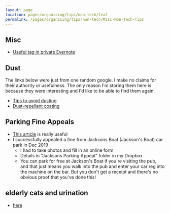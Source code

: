 ```yaml
---
layout: page
location: pages/organising/tips/non-tech/leaf
permalink: /pages/organising/tips/non-tech/Misc-Non-Tech-Tips
---
```



## Misc

- [Useful tag in private Evernote](https://www.evernote.com/client/web?login=true#?an=true&n=7ae17d68-c956-43fd-841f-a3daba3b85ef&query=tag%1FUseful%1FtagGuid%3A445d553a-0d3d-80ce-5f4e-641a12368bae%1Eview%3AVIEW%2FALL_NOTES&)

## Dust

The links below were just from one random google. I make no claims for their authority or usefulness. The only reason I'm storing them here is because they were interesting and I'd like to be able to find them again.

- [Tips to avoid dusting](https://www.apartmenttherapy.com/easy-ways-to-prevent-dust-and-avoid-dusting-260706)
- [Dust-repellant coating](https://www.plasticstoday.com/packaging/nano-coating-plastics-repels-dirt-dust-and-stains-packaging-and-more#:~:text=HomePackaging-,Nano%20coating%20for%20plastics%20repels%20dirt%2C%20dust,stains%20on%20packaging%20and%20more&text=MetaShieldCLEAN%20protects%20products%20and%20packaging,View%20the%20demo%20video.)

## Parking Fine Appeals

- [This article](https://www.moneysavingexpert.com/reclaim/private-parking-tickets/) is really useful
- I successfully appealed a fine from Jacksons Boat (Jackson's Boat) car park in Dec 2019
    - I had to take photos and fill in an online form
    - Details in "Jacksons Parking Appeal" folder in my Dropbox
    - You can park for free at Jackson's Boat if you're visiting the pub, and that just means you walk into the pub and enter your car reg into the machine on the bar. But you don't get a receipt and there's no obvious proof that you've done this!

## elderly cats and urination

- [here](https://seniortailwaggers.com/elderly-cat-urinating-in-house/#:~:text=You%20could%20also%20move%20the,they%20always%20have%20one%20nearby.)
